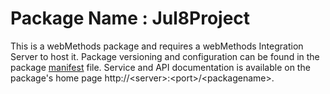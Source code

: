 # Package Name : Jul8Project
This is a webMethods package and requires a webMethods Integration Server to host it. Package versioning and configuration can be found in the package [manifest](./Jul8Project/manifest.v3) file. Service and API documentation is available on the package's home page http://&lt;server&gt;:&lt;port&gt;/&lt;packagename>.